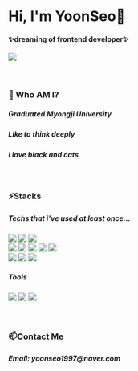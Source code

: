 <div>
<h1>Hi, I'm YoonSeo👋</h1>
<h4>✨dreaming of frontend developer✨</h4>
<a href="https://hits.seeyoufarm.com"><img src="https://hits.seeyoufarm.com/api/count/incr/badge.svg?url=https%3A%2F%2Fgithub.com%2FYoonSeoRoh&count_bg=%236D5CEA&title_bg=%23D6D6D6&icon=github.svg&icon_color=%23FFFFFF&title=hits&edge_flat=false"/></a>
<br/>
<br/>
<br/>
<h3>🤔 Who AM I?</h3>
<h5>Graduated Myongji University</h5>
<h5>Like to think deeply</h5>
<h5>I love black and cats</h5>
<br/>
<h3>⚡Stacks</h3>
<h5>Techs that i've used at least once...</h5>
<img src="https://img.shields.io/badge/html-E34F26?style=for-the-badge&logo=html5&logoColor=white">
<img src="https://img.shields.io/badge/css-1572B6?style=for-the-badge&logo=css3&logoColor=white">
<img src="https://img.shields.io/badge/javascript-F7DF1E?style=for-the-badge&logo=javascript&logoColor=black">
<br/>
<img src="https://img.shields.io/badge/typescript-3178C6?style=for-the-badge&logo=typescript&logoColor=white">
<img src="https://img.shields.io/badge/react-61DAFB?style=for-the-badge&logo=react&logoColor=black">
<img src="https://img.shields.io/badge/redux-764ABC?style=for-the-badge&logo=redux&logoColor=white">
<img src="https://img.shields.io/badge/reactquery-FF4154?style=for-the-badge&logo=reactquery&logoColor=white">
<img src="https://img.shields.io/badge/nextjs-000000?style=for-the-badge&logo=next.js&logoColor=white">
<br/>
<img src="https://img.shields.io/badge/styledcomponents-DB7093?style=for-the-badge&logo=styledcomponents&logoColor=white">
<img src="https://img.shields.io/badge/emotion-D26AC2?style=for-the-badge&logo=&logoColor=white">
<img src="https://img.shields.io/badge/axios-5A29E4?style=for-the-badge&logo=axios&logoColor=white">
<br/>
<h5>Tools</h5>
<img src="https://img.shields.io/badge/git-F05032?style=for-the-badge&logo=git&logoColor=white">
<img src="https://img.shields.io/badge/github-181717?style=for-the-badge&logo=github&logoColor=white">
<img src="https://img.shields.io/badge/visualstudiocode-007ACC?style=for-the-badge&logo=visualstudiocode&logoColor=white">
<br/>
<br/>
<br/>
<h3>📫Contact Me</h3>
<h5>Email: yoonseo1997@naver.com</h5>
<div>
